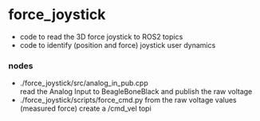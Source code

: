 # force_joystick
 - code to read the 3D force joystick to ROS2 topics
 - code to identify (position and force) joystick user dynamics

### nodes
 - ./force_joystick/src/analog_in_pub.cpp  
   read the Analog Input to BeagleBoneBlack and publish the raw voltage
 - ./force_joystick/scripts/force_cmd.py
   from the raw voltage values (measured force) create a /cmd_vel topi

 


